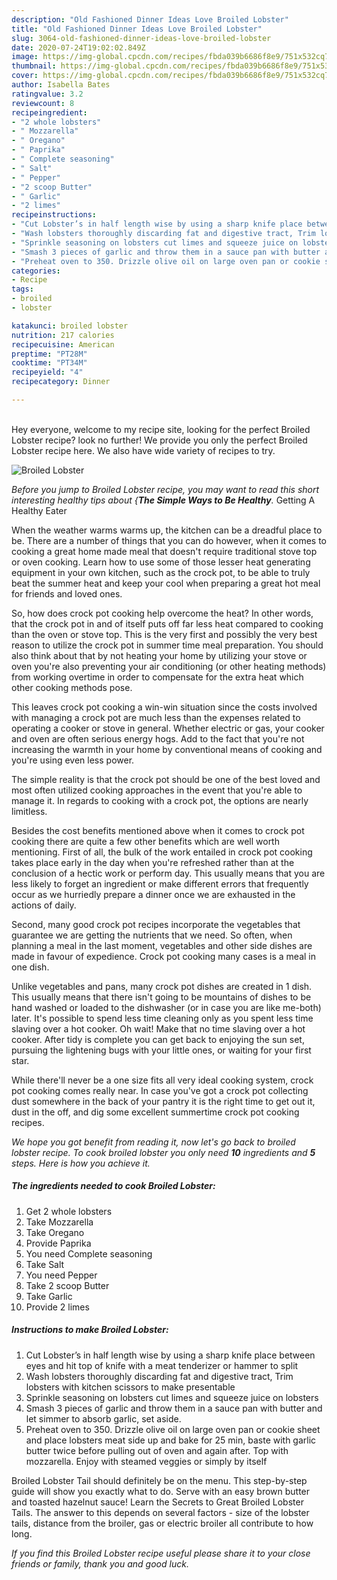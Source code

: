 ```yaml
---
description: "Old Fashioned Dinner Ideas Love Broiled Lobster"
title: "Old Fashioned Dinner Ideas Love Broiled Lobster"
slug: 3064-old-fashioned-dinner-ideas-love-broiled-lobster
date: 2020-07-24T19:02:02.849Z
image: https://img-global.cpcdn.com/recipes/fbda039b6686f8e9/751x532cq70/broiled-lobster-recipe-main-photo.jpg
thumbnail: https://img-global.cpcdn.com/recipes/fbda039b6686f8e9/751x532cq70/broiled-lobster-recipe-main-photo.jpg
cover: https://img-global.cpcdn.com/recipes/fbda039b6686f8e9/751x532cq70/broiled-lobster-recipe-main-photo.jpg
author: Isabella Bates
ratingvalue: 3.2
reviewcount: 8
recipeingredient:
- "2 whole lobsters"
- " Mozzarella"
- " Oregano"
- " Paprika"
- " Complete seasoning"
- " Salt"
- " Pepper"
- "2 scoop Butter"
- " Garlic"
- "2 limes"
recipeinstructions:
- "Cut Lobster’s in half length wise by using a sharp knife place between eyes and hit top of knife with a meat tenderizer or hammer to split"
- "Wash lobsters thoroughly discarding fat and digestive tract, Trim lobsters with kitchen scissors to make presentable"
- "Sprinkle seasoning on lobsters cut limes and squeeze juice on lobsters"
- "Smash 3 pieces of garlic and throw them in a sauce pan with butter and let simmer to absorb garlic, set aside."
- "Preheat oven to 350. Drizzle olive oil on large oven pan or cookie sheet and place lobsters meat side up and bake for 25 min, baste with garlic butter twice before pulling out of oven and again after. Top with mozzarella. Enjoy with steamed veggies or simply by itself"
categories:
- Recipe
tags:
- broiled
- lobster

katakunci: broiled lobster 
nutrition: 217 calories
recipecuisine: American
preptime: "PT28M"
cooktime: "PT34M"
recipeyield: "4"
recipecategory: Dinner

---
```

<br>
Hey everyone, welcome to my recipe site, looking for the perfect Broiled Lobster recipe? look no further! We provide you only the perfect Broiled Lobster recipe here. We also have wide variety of recipes to try.
<br>


![Broiled Lobster](https://img-global.cpcdn.com/recipes/fbda039b6686f8e9/751x532cq70/broiled-lobster-recipe-main-photo.jpg)

<i>Before you jump to Broiled Lobster recipe, you may want to read this short interesting healthy tips about {<strong>The Simple Ways to Be Healthy</strong>.</i>
Getting A Healthy Eater


When the weather warms warms up, the kitchen can be a dreadful place to be. There are a number of things that you can do however, when it comes to cooking a great home made meal that doesn't require traditional stove top or oven cooking. Learn how to use some of those lesser heat generating equipment in your own kitchen, such as the crock pot, to be able to truly beat the summer heat and keep your cool when preparing a great hot meal for friends and loved ones.

So, how does crock pot cooking help overcome the heat? In other words, that the crock pot in and of itself puts off far less heat compared to cooking than the oven or stove top. This is the very first and possibly the very best reason to utilize the crock pot in summer time meal preparation. You should also think about that by not heating your home by utilizing your stove or oven you're also preventing your air conditioning (or other heating methods) from working overtime in order to compensate for the extra heat which other cooking methods pose.

This leaves crock pot cooking a win-win situation since the costs involved with managing a crock pot are much less than the expenses related to operating a cooker or stove in general. Whether electric or gas, your cooker and oven are often serious energy hogs. Add to the fact that you're not increasing the warmth in your home by conventional means of cooking and you're using even less power.

 The simple reality is that the crock pot should be one of the best loved and most often utilized cooking approaches in the event that you're able to manage it. In regards to cooking with a crock pot, the options are nearly limitless.  



Besides the cost benefits mentioned above when it comes to crock pot cooking there are quite a few other benefits which are well worth mentioning. First of all, the bulk of the work entailed in crock pot cooking takes place early in the day when you're refreshed rather than at the conclusion of a hectic work or perform day. This usually means that you are less likely to forget an ingredient or make different errors that frequently occur as we hurriedly prepare a dinner once we are exhausted in the actions of daily.

Second, many good crock pot recipes incorporate the vegetables that guarantee we are getting the nutrients that we need. So often, when planning a meal in the last moment, vegetables and other side dishes are made in favour of expedience. Crock pot cooking many cases is a meal in one dish.

 Unlike vegetables and pans, many crock pot dishes are created in 1 dish. This usually means that there isn't going to be mountains of dishes to be hand washed or loaded to the dishwasher (or in case you are like me-both) later. It's possible to spend less time cleaning only as you spent less time slaving over a hot cooker. Oh wait! Make that no time slaving over a hot cooker. After tidy is complete you can get back to enjoying the sun set, pursuing the lightening bugs with your little ones, or waiting for your first star.

While there'll never be a one size fits all very ideal cooking system, crock pot cooking comes really near. In case you've got a crock pot collecting dust somewhere in the back of your pantry it is the right time to get out it, dust in the off, and dig some excellent summertime crock pot cooking recipes.


<i>We hope you got benefit from reading it, now let's go back to broiled lobster recipe. To cook broiled lobster you only need <strong>10</strong> ingredients and <strong>5</strong> steps. Here is how you achieve it.
</i>

##### The ingredients needed to cook Broiled Lobster:

1. Get 2 whole lobsters
1. Take  Mozzarella
1. Take  Oregano
1. Provide  Paprika
1. You need  Complete seasoning
1. Take  Salt
1. You need  Pepper
1. Take 2 scoop Butter
1. Take  Garlic
1. Provide 2 limes


##### Instructions to make Broiled Lobster:

1. Cut Lobster’s in half length wise by using a sharp knife place between eyes and hit top of knife with a meat tenderizer or hammer to split
1. Wash lobsters thoroughly discarding fat and digestive tract, Trim lobsters with kitchen scissors to make presentable
1. Sprinkle seasoning on lobsters cut limes and squeeze juice on lobsters
1. Smash 3 pieces of garlic and throw them in a sauce pan with butter and let simmer to absorb garlic, set aside.
1. Preheat oven to 350. Drizzle olive oil on large oven pan or cookie sheet and place lobsters meat side up and bake for 25 min, baste with garlic butter twice before pulling out of oven and again after. Top with mozzarella. Enjoy with steamed veggies or simply by itself


Broiled Lobster Tail should definitely be on the menu. This step-by-step guide will show you exactly what to do. Serve with an easy brown butter and toasted hazelnut sauce! Learn the Secrets to Great Broiled Lobster Tails. The answer to this depends on several factors - size of the lobster tails, distance from the broiler, gas or electric broiler all contribute to how long. 

<i>If you find this Broiled Lobster recipe useful please share it to your close friends or family, thank you and good luck.</i>
